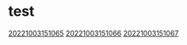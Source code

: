 # test
[20221003151065](/zet/20221003151065/README.md)
[20221003151066](/zet/20221003151066/README.md)
[20221003151067](/zet/20221003151067/README.md)

